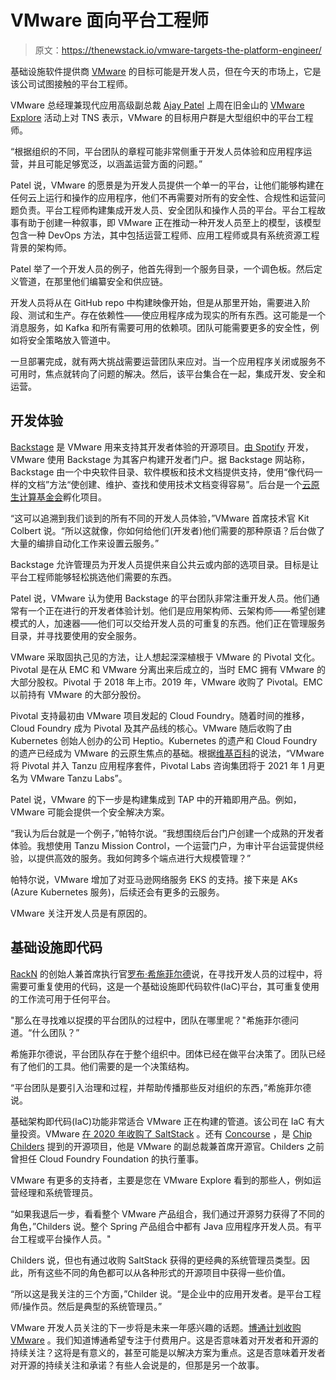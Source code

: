 # VMware 面向平台工程师

> 原文：<https://thenewstack.io/vmware-targets-the-platform-engineer/>

基础设施软件提供商 [VMware](https://tanzu.vmware.com?utm_content=inline-mention) 的目标可能是开发人员，但在今天的市场上，它是该公司试图接触的平台工程师。

VMware 总经理兼现代应用高级副总裁 [Ajay Patel](https://www.linkedin.com/in/ajaypatel4/) 上周在旧金山的 [VMware Explore](https://www.vmware.com/explore/us.html) 活动上对 TNS 表示，VMware 的目标用户群是大型组织中的平台工程师。

“根据组织的不同，平台团队的章程可能非常侧重于开发人员体验和应用程序运营，并且可能足够宽泛，以涵盖运营方面的问题。”

Patel 说，VMware 的愿景是为开发人员提供一个单一的平台，让他们能够构建在任何云上运行和操作的应用程序，他们不再需要对所有的安全性、合规性和运营问题负责。平台工程师构建集成开发人员、安全团队和操作人员的平台。平台工程故事有助于创建一种叙事，即 VMware 正在推动一种开发人员至上的模型，该模型包含一种 DevOps 方法，其中包括运营工程师、应用工程师或具有系统资源工程背景的架构师。

Patel 举了一个开发人员的例子，他首先得到一个服务目录，一个调色板。然后定义管道，在那里他们编纂安全和供应链。

开发人员将从在 GitHub repo 中构建映像开始，但是从那里开始，需要进入阶段、测试和生产。存在依赖性——使应用程序成为现实的所有东西。这可能是一个消息服务，如 Kafka 和所有需要可用的依赖项。团队可能需要更多的安全性，例如将安全策略放入管道中。

一旦部署完成，就有两大挑战需要运营团队来应对。当一个应用程序关闭或服务不可用时，焦点就转向了问题的解决。然后，该平台集合在一起，集成开发、安全和运营。

## 开发体验

[Backstage](https://backstage.io/) 是 VMware 用来支持其开发者体验的开源项目。[由 Spotify](https://thenewstack.io/spotify-reboots-ospo-earmarks-109000-for-open-source-projects/) 开发，VMware 使用 Backstage 为其客户构建开发者门户。据 Backstage 网站称，Backstage 由一个中央软件目录、软件模板和技术文档提供支持，使用“像代码一样的文档”方法“使创建、维护、查找和使用技术文档变得容易”。后台是一个[云原生计算基金会](https://cncf.io/?utm_content=inline-mention)孵化项目。

“这可以追溯到我们谈到的所有不同的开发人员体验，”VMware 首席技术官 Kit Colbert 说。“所以这就像，你如何给他们(开发者)他们需要的那种原语？后台做了大量的编排自动化工作来设置云服务。”

Backstage 允许管理员为开发人员提供来自公共云或内部的选项目录。目标是让平台工程师能够轻松挑选他们需要的东西。

Patel 说，VMware 认为使用 Backstage 的平台团队非常注重开发人员。他们通常有一个正在进行的开发者体验计划。他们是应用架构师、云架构师——希望创建模式的人，加速器——他们可以交给开发人员的可重复的东西。他们正在管理服务目录，并寻找要使用的安全服务。

VMware 采取固执己见的方法，让人想起深深植根于 VMware 的 Pivotal 文化。Pivotal 是在从 EMC 和 VMware 分离出来后成立的，当时 EMC 拥有 VMware 的大部分股权。Pivotal 于 2018 年上市。2019 年，VMware 收购了 Pivotal。EMC 以前持有 VMware 的大部分股份。

Pivotal 支持最初由 VMware 项目发起的 Cloud Foundry。随着时间的推移，Cloud Foundry 成为 Pivotal 及其产品线的核心。VMware 随后收购了由 Kubernetes 创始人创办的公司 Heptio。Kubernetes 的遗产和 Cloud Foundry 的遗产已经成为 VMware 的云原生焦点的基础。根据[维基百科](https://en.wikipedia.org/wiki/Pivotal)的说法，“VMware 将 Pivotal 并入 Tanzu 应用程序套件，Pivotal Labs 咨询集团将于 2021 年 1 月更名为 VMware Tanzu Labs”。

Patel 说，VMware 的下一步是构建集成到 TAP 中的开箱即用产品。例如，VMware 可能会提供一个安全解决方案。

“我认为后台就是一个例子，”帕特尔说。“我想围绕后台门户创建一个成熟的开发者体验。我想使用 Tanzu Mission Control，一个运营门户，为审计平台运营提供经验，以提供高效的服务。我如何跨多个端点进行大规模管理？”

帕特尔说，VMware 增加了对亚马逊网络服务 EKS 的支持。接下来是 AKs (Azure Kubernetes 服务)，后续还会有更多的云服务。

VMware 关注开发人员是有原因的。

## 基础设施即代码

[RackN](https://rackn.com/) 的创始人兼首席执行官[罗布·希施菲尔德](https://www.linkedin.com/in/rhirschfeld/)说，在寻找开发人员的过程中，将需要可重复使用的代码，这是一个基础设施即代码软件(IaC)平台，其可重复使用的工作流可用于任何平台。

"那么在寻找难以捉摸的平台团队的过程中，团队在哪里呢？"希施菲尔德问道。“什么团队？”

希施菲尔德说，平台团队存在于整个组织中。团体已经在做平台决策了。团队已经有了他们的工具。他们需要的是一个决策结构。

“平台团队是要引入治理和过程，并帮助传播那些反对组织的东西，”希施菲尔德说。

基础架构即代码(IaC)功能非常适合 VMware 正在构建的管道。该公司在 IaC 有大量投资。VMware [在 2020 年收购了 SaltStack](https://blogs.vmware.com/management/2020/10/vmware-completes-saltstack-acquisition-to-bolster-software-configuration-management-and-infrastructure-automation.html) 。还有 [Concourse](https://concourse-ci.org/) ，是 [Chip Childers](https://www.linkedin.com/in/chipchilders/) 提到的开源项目，他是 VMware 的副总裁兼首席开源官。Childers 之前曾担任 Cloud Foundry Foundation 的执行董事。

VMware 有更多的支持者，主要是您在 VMware Explore 看到的那些人，例如运营经理和系统管理员。

“如果我退后一步，看看整个 VMware 产品组合，我们通过开源努力获得了不同的角色，”Childers 说。整个 Spring 产品组合中都有 Java 应用程序开发人员。有平台工程或平台操作人员。"

Childers 说，但也有通过收购 SaltStack 获得的更经典的系统管理员类型。因此，所有这些不同的角色都可以从各种形式的开源项目中获得一些价值。

“所以这是我关注的三个方面，”Childer 说。“是企业中的应用开发者。是平台工程师/操作员。然后是典型的系统管理员。”

VMware 开发人员关注的下一步将是未来一年感兴趣的话题。[博通计划收购 VMware](https://www.datacenterknowledge.com/business/vmware-ceo-says-broadcom-deal-track-touts-new-multi-cloud-products) 。我们知道博通希望专注于付费用户。这是否意味着对开发者和开源的持续关注？这将是有意义的，甚至可能是以解决方案为重点。这是否意味着开发者对开源的持续关注和承诺？有些人会说是的，但那是另一个故事。

<svg xmlns:xlink="http://www.w3.org/1999/xlink" viewBox="0 0 68 31" version="1.1"><title>Group</title> <desc>Created with Sketch.</desc></svg>